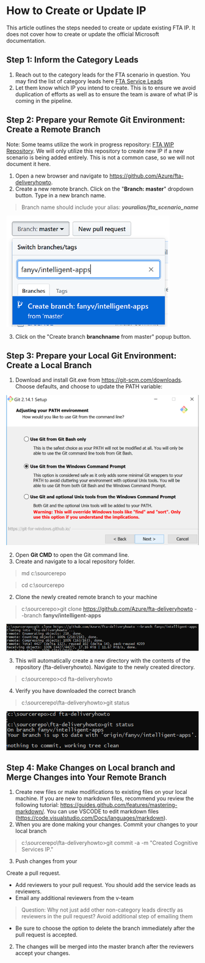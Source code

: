 # How to Create or Update IP

This article outlines the steps needed to create or update existing FTA IP. It does not cover how to create or update the official Microsoft documentation.

## Step 1: Inform the Category Leads
1. Reach out to the category leads for the FTA scenario in question.  You may find the list of category leads here [FTA Service Leads](https://microsoft.sharepoint.com/teams/fasttrackforazure/PM/FastTrack%20for%20Azure%20PMO/Service%20Team%20Engagement%20&%20PG%20Contacts/Service%20Team%20Engagement/FTA%20Service%20Leads_Nov2018.xlsx)
2. Let them know which IP you intend to create. This is to ensure we avoid duplication of efforts as well as to ensure the team is aware of what IP is coming in the pipeline.


## Step 2: Prepare your Remote Git Environment: Create a Remote Branch

Note: Some teams utilize the work in progress repository: [FTA WIP Repository](https://github.com/Azure/fta-wip). We will only utilize this repository to create new IP if a new scenario is being added entirely. This is not a common case, so we will not document it here.

1. Open a new browser and navigate to https://github.com/Azure/fta-deliveryhowto.
2. Create a new remote branch. Click on the "__Branch: master__" dropdown button. Type in a new branch name.

> Branch name should include your alias: **_youralias/fta_scenario_name_**

![Image](/img/Github.newbranch.png?raw=true)

3. Click on the "Create branch __branchname__ from master" popup button.


## Step 3: Prepare your Local Git Environment: Create a Local Branch
1. Download and install Git.exe from https://git-scm.com/downloads. Choose defaults, and choose to update the PATH variable:

![Image](/img/installgit.png?raw=true)

2. Open __Git CMD__ to open the Git command line.
2. Create and navigate to a local repository folder.

> md c:\sourcerepo

> cd c:\sourcerepo

2. Clone the newly created remote branch to your machine

> c:\sourcerepo>git clone https://github.com/Azure/fta-deliveryhowto --branch __fanyv/intelligent-apps__

![Image](/img/gitclone.png?raw=true)

3. This will automatically create a new directory with the contents of the repository (fta-deliveryhowto). Navigate to the newly created directory.

> c:\sourcerepo>cd fta-deliveryhowto

4.  Verify you have downloaded the correct branch

> c:\sourcerepo\fta-deliveryhowto>git status

![Image](/img/gitstatus.png?raw=true)


## Step 4: Make Changes on Local branch and Merge Changes into Your Remote Branch
1. Create new files or make modifications to existing files on your local machine. If you are new to markdown files, recommend you review the following tutorial: https://guides.github.com/features/mastering-markdown/. You can use VSCODE to edit markdown files (https://code.visualstudio.com/Docs/languages/markdown).
2. When you are done making your changes. Commit your changes to your local branch

> c:\sourcerepo\fta-deliveryhowto>git commit -a -m "Created Cognitive Services IP."

3. Push changes from your 

Create a pull request.
*  Add reviewers to your pull request. You should add the service leads as reviewers.
* Email any additional reviewers from the v-team

>Question: Why not just add other non-category leads directly as reviewers in the pull request? Avoid additional step of emailing them

* Be sure to choose the option to delete the branch immediately after the pull request is accepted.

2. The changes will be merged into the master branch after the reviewers accept your changes.






